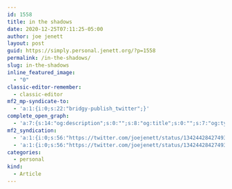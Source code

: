 ```yaml
---
id: 1558
title: in the shadows
date: 2020-12-25T07:11:25-05:00
author: joe jenett
layout: post
guid: https://simply.personal.jenett.org/?p=1558
permalink: /in-the-shadows/
slug: in-the-shadows
inline_featured_image:
  - "0"
classic-editor-remember:
  - classic-editor
mf2_mp-syndicate-to:
  - 'a:1:{i:0;s:22:"bridgy-publish_twitter";}'
complete_open_graph:
  - 'a:7:{s:14:"og:description";s:0:"";s:8:"og:title";s:0:"";s:7:"og:type";s:0:"";s:12:"twitter:card";s:7:"summary";s:15:"twitter:creator";s:0:"";s:19:"twitter:description";s:0:"";s:8:"og:image";s:0:"";}'
mf2_syndication:
  - 'a:1:{i:0;s:56:"https://twitter.com/joejenett/status/1342442842749366276";}'
  - 'a:1:{i:0;s:56:"https://twitter.com/joejenett/status/1342442842749366276";}'
categories:
  - personal
kind:
  - Article
---
```

<img src="../wp-content/uploads/2020/12/intheshdows.png" alt="" width="550" class="alignnone size-full wp-image-1557" srcset="../wp-content/uploads/2020/12/intheshdows.png 1024w, ../wp-content/uploads/2020/12/intheshdows-300x160.png 300w, ../wp-content/uploads/2020/12/intheshdows-768x410.png 768w, ../wp-content/uploads/2020/12/intheshdows-668x357.png 668w" sizes="(max-width: 1024px) 100vw, 1024px" />